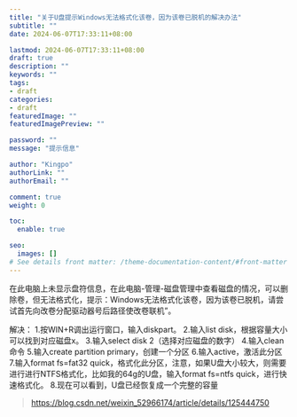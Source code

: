 ```yaml
---
title: "关于U盘提示Windows无法格式化该卷，因为该卷已脱机的解决办法"
subtitle: ""
date: 2024-06-07T17:33:11+08:00

lastmod: 2024-06-07T17:33:11+08:00
draft: true
description: ""
keywords: ""
tags:
- draft
categories:
- draft
featuredImage: ""
featuredImagePreview: ""

password: ""
message: "提示信息"

author: "Kingpo"
authorLink: ""
authorEmail: ""

comment: true
weight: 0

toc:
  enable: true

seo:
  images: []
# See details front matter: /theme-documentation-content/#front-matter
---
```


<!--more-->

在此电脑上未显示盘符信息，在此电脑-管理-磁盘管理中查看磁盘的情况，可以删除卷，但无法格式化，提示：Windows无法格式化该卷，因为该卷已脱机，请尝试首先向改卷分配驱动器号后路径使改卷联机”。

解决：
1.按WIN+R调出运行窗口，输入diskpart。
2.输入list disk，根据容量大小可以找到对应磁盘x。
3.输入select disk 2（选择对应磁盘的数字）
4.输入clean命令
5.输入create partition primary，创建一个分区
6.输入active，激活此分区
7.输入format fs=fat32 quick，格式化此分区，注意，如果U盘大小较大，则需要进行进行NTFS格式化，比如我的64g的U盘，输入format fs=ntfs quick，进行快速格式化。
8.现在可以看到，U盘已经恢复成一个完整的容量

> https://blog.csdn.net/weixin_52966174/article/details/125444750